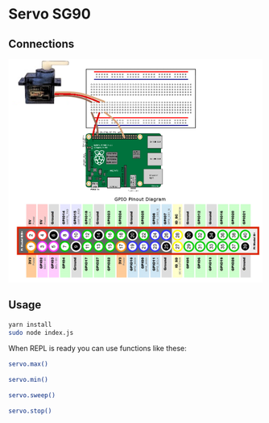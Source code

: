 # Servo SG90

## Connections

![Image of connection](image.png)

## Usage

```sh
yarn install
sudo node index.js
```

When REPL is ready you can use functions like these:

```sh
servo.max()
```

```sh
servo.min()
```

```sh
servo.sweep()
```

```sh
servo.stop()
```
